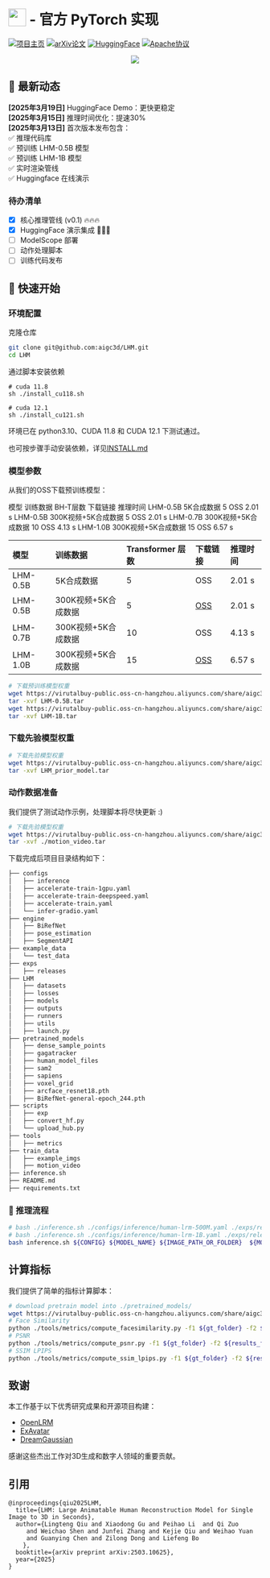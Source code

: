 # <span><img src="./assets/LHM_logo_parsing.png" height="35" style="vertical-align: top;"> - 官方 PyTorch 实现</span>

[![项目主页](https://img.shields.io/badge/🌐-项目主页-blueviolet)](https://lingtengqiu.github.io/LHM/)
[![arXiv论文](https://img.shields.io/badge/📜-arXiv:2503-10625)](https://arxiv.org/pdf/2503.10625)
[![HuggingFace](https://img.shields.io/badge/🤗-HuggingFace_Space-blue)](https://huggingface.co/spaces/DyrusQZ/LHM)
[![Apache协议](https://img.shields.io/badge/📃-Apache--2.0-929292)](https://www.apache.org/licenses/LICENSE-2.0)

<p align="center">
  <img src="./assets/LHM_teaser.png" heihgt="100%">
</p>

## 📢 最新动态
**[2025年3月19日]** HuggingFace Demo：更快更稳定 <br>
**[2025年3月15日]** 推理时间优化：提速30% <br>
**[2025年3月13日]** 首次版本发布包含：  
✅ 推理代码库  
✅ 预训练 LHM-0.5B 模型  
✅ 预训练 LHM-1B 模型  
✅ 实时渲染管线  
✅ Huggingface 在线演示  

### 待办清单
- [x] 核心推理管线 (v0.1) 🔥🔥🔥
- [x] HuggingFace 演示集成 🤗🤗🤗
- [ ] ModelScope 部署
- [ ] 动作处理脚本 
- [ ] 训练代码发布

## 🚀 快速开始

### 环境配置
克隆仓库
```bash
git clone git@github.com:aigc3d/LHM.git
cd LHM
```

通过脚本安装依赖
```
# cuda 11.8
sh ./install_cu118.sh

# cuda 12.1
sh ./install_cu121.sh
```
环境已在 python3.10、CUDA 11.8 和 CUDA 12.1 下测试通过。

也可按步骤手动安装依赖，详见[INSTALL.md](INSTALL.md)

### 模型参数 
从我们的OSS下载预训练模型：

模型	训练数据	BH-T层数	下载链接	推理时间
LHM-0.5B	5K合成数据	5	OSS	2.01 s
LHM-0.5B	300K视频+5K合成数据	5	OSS	2.01 s
LHM-0.7B	300K视频+5K合成数据	10	OSS	4.13 s
LHM-1.0B	300K视频+5K合成数据	15	OSS	6.57 s

| 模型 | 训练数据 | Transformer 层数 | 下载链接 | 推理时间 |
| :--- | :--- | :--- | :--- | :--- |
| LHM-0.5B | 5K合成数据| 5 | OSS | 2.01 s |
| LHM-0.5B | 300K视频+5K合成数据 | 5 | [OSS](https://virutalbuy-public.oss-cn-hangzhou.aliyuncs.com/share/aigc3d/data/for_lingteng/LHM/LHM-0.5B.tar) | 2.01 s |
| LHM-0.7B | 300K视频+5K合成数据 | 10 | OSS | 4.13 s  |
| LHM-1.0B | 300K视频+5K合成数据 | 15 | [OSS](https://virutalbuy-public.oss-cn-hangzhou.aliyuncs.com/share/aigc3d/data/for_lingteng/LHM/LHM-1B.tar) | 6.57 s |

```bash
# 下载预训练模型权重
wget https://virutalbuy-public.oss-cn-hangzhou.aliyuncs.com/share/aigc3d/data/for_lingteng/LHM/LHM-0.5B.tar
tar -xvf LHM-0.5B.tar 
wget https://virutalbuy-public.oss-cn-hangzhou.aliyuncs.com/share/aigc3d/data/for_lingteng/LHM/LHM-1B.tar
tar -xvf LHM-1B.tar
```

### 下载先验模型权重
```bash
# 下载先验模型权重
wget https://virutalbuy-public.oss-cn-hangzhou.aliyuncs.com/share/aigc3d/data/for_lingteng/LHM/LHM_prior_model.tar
tar -xvf LHM_prior_model.tar 
```

### 动作数据准备
我们提供了测试动作示例，处理脚本将尽快更新 :)

```bash
# 下载先验模型权重
wget https://virutalbuy-public.oss-cn-hangzhou.aliyuncs.com/share/aigc3d/data/for_lingteng/LHM/motion_video.tar
tar -xvf ./motion_video.tar 
```

下载完成后项目目录结构如下：
```bash
├── configs
│   ├── inference
│   ├── accelerate-train-1gpu.yaml
│   ├── accelerate-train-deepspeed.yaml
│   ├── accelerate-train.yaml
│   └── infer-gradio.yaml
├── engine
│   ├── BiRefNet
│   ├── pose_estimation
│   ├── SegmentAPI
├── example_data
│   └── test_data
├── exps
│   ├── releases
├── LHM
│   ├── datasets
│   ├── losses
│   ├── models
│   ├── outputs
│   ├── runners
│   ├── utils
│   ├── launch.py
├── pretrained_models
│   ├── dense_sample_points
│   ├── gagatracker
│   ├── human_model_files
│   ├── sam2
│   ├── sapiens
│   ├── voxel_grid
│   ├── arcface_resnet18.pth
│   ├── BiRefNet-general-epoch_244.pth
├── scripts
│   ├── exp
│   ├── convert_hf.py
│   └── upload_hub.py
├── tools
│   ├── metrics
├── train_data
│   ├── example_imgs
│   ├── motion_video
├── inference.sh
├── README.md
├── requirements.txt
```

### 🏃 推理流程
```bash
# bash ./inference.sh ./configs/inference/human-lrm-500M.yaml ./exps/releases/video_human_benchmark/human-lrm-500M/step_060000/ ./train_data/example_imgs/ ./train_data/motion_video/mimo1/smplx_params
# bash ./inference.sh ./configs/inference/human-lrm-1B.yaml ./exps/releases/video_human_benchmark/human-lrm-1B/step_060000/ ./train_data/example_imgs/ ./train_data/motion_video/mimo1/smplx_params
bash inference.sh ${CONFIG} ${MODEL_NAME} ${IMAGE_PATH_OR_FOLDER}  ${MOTION_SEQ}
```

## 计算指标
我们提供了简单的指标计算脚本：
```bash
# download pretrain model into ./pretrained_models/
wget https://virutalbuy-public.oss-cn-hangzhou.aliyuncs.com/share/aigc3d/data/for_lingteng/arcface_resnet18.pth
# Face Similarity
python ./tools/metrics/compute_facesimilarity.py -f1 ${gt_folder} -f2 ${results_folder}
# PSNR 
python ./tools/metrics/compute_psnr.py -f1 ${gt_folder} -f2 ${results_folder}
# SSIM LPIPS 
python ./tools/metrics/compute_ssim_lpips.py -f1 ${gt_folder} -f2 ${results_folder} 
```

## 致谢

本工作基于以下优秀研究成果和开源项目构建：

- [OpenLRM](https://github.com/3DTopia/OpenLRM)
- [ExAvatar](https://github.com/mks0601/ExAvatar_RELEASE)
- [DreamGaussian](https://github.com/dreamgaussian/dreamgaussian)

感谢这些杰出工作对3D生成和数字人领域的重要贡献。

## 引用 
```
@inproceedings{qiu2025LHM,
  title={LHM: Large Animatable Human Reconstruction Model for Single Image to 3D in Seconds},
  author={Lingteng Qiu and Xiaodong Gu and Peihao Li  and Qi Zuo
     and Weichao Shen and Junfei Zhang and Kejie Qiu and Weihao Yuan
     and Guanying Chen and Zilong Dong and Liefeng Bo 
    },
  booktitle={arXiv preprint arXiv:2503.10625},
  year={2025}
}
```

